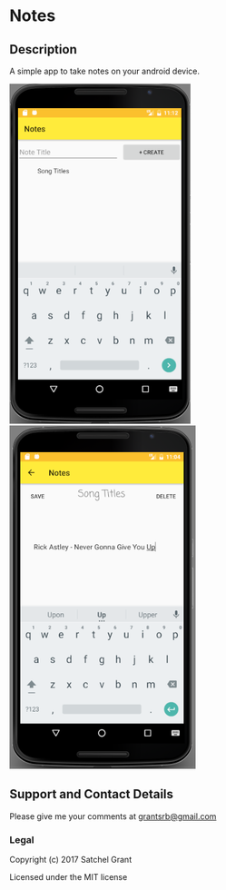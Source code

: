 # Notes

## Description

A simple app to take notes on your android device.

![main view](./readmeimgs/mainview0.png "Main View")
![note view](./readmeimgs/noteview0.png "Note View")

## Support and Contact Details ##

Please give me your comments at grantsrb@gmail.com

### Legal

Copyright (c) 2017 Satchel Grant

Licensed under the MIT license
